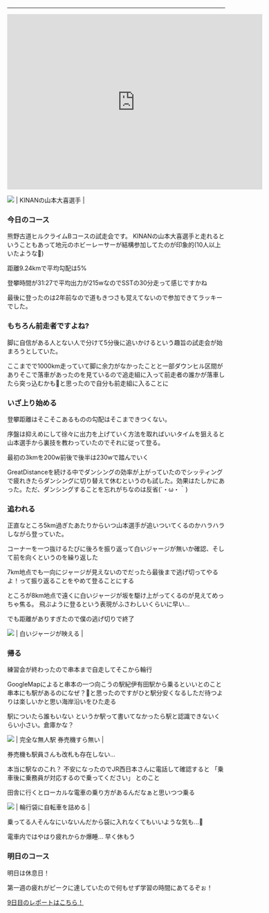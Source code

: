 
---
<iframe allowtransparency="true" frameborder="0" height="405" scrolling="no" src="https://www.strava.com/activities/2688937062/embed/e78799a0c9c60722c69aa483077d3ec62083b146" width="590"></iframe>


[![](https://2.bp.blogspot.com/-d5pLnUjpDMY/XXWGtZydP_I/AAAAAAAABwU/9UNbrK9qgzw7NpPKbgydrH4KiSIl9J4ZQCK4BGAYYCw/s320/MVIMG_20190908_082326.jpg)](http://2.bp.blogspot.com/-d5pLnUjpDMY/XXWGtZydP_I/AAAAAAAABwU/9UNbrK9qgzw7NpPKbgydrH4KiSIl9J4ZQCK4BGAYYCw/s1600/MVIMG_20190908_082326.jpg)
| KINANの山本大喜選手 |



### 今日のコース

熊野古道ヒルクライムBコースの試走会です。
KINANの山本大喜選手と走れるということもあって地元のホビーレーサーが結構参加してたのが印象的(10人以上いたような🤔)

距離9.24kmで平均勾配は5%

登攀時間が31:27で平均出力が215wなのでSSTの30分走って感じですかね

最後に登ったのは2年前なので道もきつさも覚えてないので参加できてラッキーでした。



### もちろん前走者ですよね?

脚に自信がある人とない人で分けて5分後に追いかけるという趣旨の試走会が始まろうとしていた。

ここまでで1000km走っていて脚に余力がなかったことと一部ダウンヒル区間がありそこで落車があったのを見ているので追走組に入って前走者の誰かが落車したら突っ込むかも🤔と思ったので自分も前走組に入ることに



### いざ上り始める

登攀距離はそこそこあるものの勾配はそこまできつくない。

序盤は抑えめにして徐々に出力を上げていく方法を取ればいいタイムを狙えると山本選手から裏技を教わっていたのでそれに従って登る。

最初の3kmを200w前後で後半は230wで踏んでいく

GreatDistanceを続ける中でダンシングの効率が上がっていたのでシッティングで疲れきたらダンシングに切り替えて休むというのも試した。効果はたしかにあった。ただ、ダンシングすることを忘れがちなのは反省(´・ω・｀)



### 追われる

正直なところ5km過ぎたあたりからいつ山本選手が追いついてくるのかハラハラしながら登っていた。

コーナーを一つ抜けるたびに後ろを振り返って白いジャージが無いか確認、そして前を向くというのを繰り返した

7km地点でも一向にジャージが見えないのでだったら最後まで逃げ切ってやるよ！って振り返ることをやめて登ることにする

ところが8km地点で遠くに白いジャージが坂を駆け上がってくるのが見えてめっちゃ焦る。
飛ぶように登るという表現がふさわしいくらいに早い...

でも距離がありすぎたので僕の逃げ切りで終了


[![](https://3.bp.blogspot.com/-3Uqu29HRXok/XXWJ-RByugI/AAAAAAAABwg/xcGOzB99juEXsgUm7IKH6LjOJoCQ8lUAACK4BGAYYCw/s320/IMG_20190908_090001_1.jpg)](http://3.bp.blogspot.com/-3Uqu29HRXok/XXWJ-RByugI/AAAAAAAABwg/xcGOzB99juEXsgUm7IKH6LjOJoCQ8lUAACK4BGAYYCw/s1600/IMG_20190908_090001_1.jpg)
| 白いジャージが映える |




### 帰る

練習会が終わったので串本まで自走してそこから輪行

GoogleMapによると串本の一つ向こうの駅紀伊有田駅から乗るといいとのこと
串本にも駅があるのになぜ？🤔と思ったのですがひと駅分安くなるしただ待つよりは楽しいかと思い海岸沿いをひた走る

駅についたら誰もいない
というか駅って書いてなかったら駅と認識できないくらい小さい。倉庫かな？

[![](https://1.bp.blogspot.com/-daPI8cUAn7E/XXWKfUQoRuI/AAAAAAAABws/pmR9NYpXJ9EGspsPo-XJRXt88wrx3fD9QCK4BGAYYCw/s320/IMG_20190908_122041.jpg)](http://1.bp.blogspot.com/-daPI8cUAn7E/XXWKfUQoRuI/AAAAAAAABws/pmR9NYpXJ9EGspsPo-XJRXt88wrx3fD9QCK4BGAYYCw/s1600/IMG_20190908_122041.jpg)
| 完全な無人駅
券売機すら無い |

券売機も駅員さんも改札も存在しない...

本当に駅なのこれ？
不安になったのでJR西日本さんに電話して確認すると
「乗車後に乗務員が対応するので乗ってください」
とのこと

田舎に行くとローカルな電車の乗り方があるんだなぁと思いつつ乗る


[![](https://3.bp.blogspot.com/-ey1Y6LQ_fLY/XXWK-jfpXlI/AAAAAAAABw4/3mgTwOReQ9ozLBzzttY-xnD6HAsaGDsZACK4BGAYYCw/s320/IMG_20190908_122648.jpg)](http://3.bp.blogspot.com/-ey1Y6LQ_fLY/XXWK-jfpXlI/AAAAAAAABw4/3mgTwOReQ9ozLBzzttY-xnD6HAsaGDsZACK4BGAYYCw/s1600/IMG_20190908_122648.jpg)
| 輪行袋に自転車を詰める |

乗ってる人そんなにいないんだから袋に入れなくてもいいような気も...🤔

電車内ではやはり疲れからか爆睡...
早く休もう


### 明日のコース
明日は休息日！

第一週の疲れがピークに達していたので何もせず学習の時間にあてるぞぉ！


[9日目のレポートはこちら！](https://blog.great-distance.com/2019/09/greatdistance-stage9.html)
